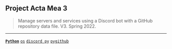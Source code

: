 ## Project Acta Mea 3
> Manage servers and services using a Discord bot with a GitHub repository data file. V3. Spring 2022.

---

[**`Python`**](https://github.com/lxRbckl/lxRbckl/blob/main/Python/README.md)
[`os`](https://github.com/lxRbckl/lxRbckl/blob/main/Python/os/README.md)
[`discord py`](https://github.com/lxRbckl/lxRbckl/blob/main/Python/discord-py/README.md)
[`pygithub`](https://github.com/lxRbckl/lxRbckl/blob/main/Python/pygithub/README.md)

# 
